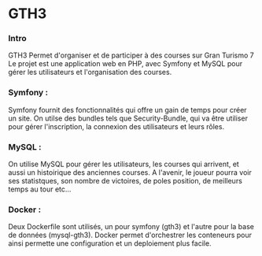 # GTH3

### Intro

GTH3 Permet d'organiser et de participer à des courses sur Gran Turismo 7
Le projet est une application web en PHP, avec Symfony et MySQL pour gérer les utilisateurs et l'organisation des courses.

### Symfony :
Symfony fournit des fonctionnalités qui offre un gain de temps pour créer un site. On utilse des bundles tels que Security-Bundle, qui va être utiliser pour gérer l'inscription, la connexion des utilisateurs et leurs rôles.

### MySQL :
On utilise MySQL pour gérer les utilisateurs, les courses qui arrivent, et aussi un histoirique des anciennes courses.
A l'avenir, le joueur pourra voir ses statistques, son nombre de victoires, de poles position, de meilleurs temps au tour etc...

### Docker :
Deux Dockerfile sont utilisés, un pour symfony (gth3) et l'autre pour la base de données (mysql-gth3).
Docker permet d'orchestrer les conteneurs pour ainsi permette une configuration et un deploiement plus facile.
